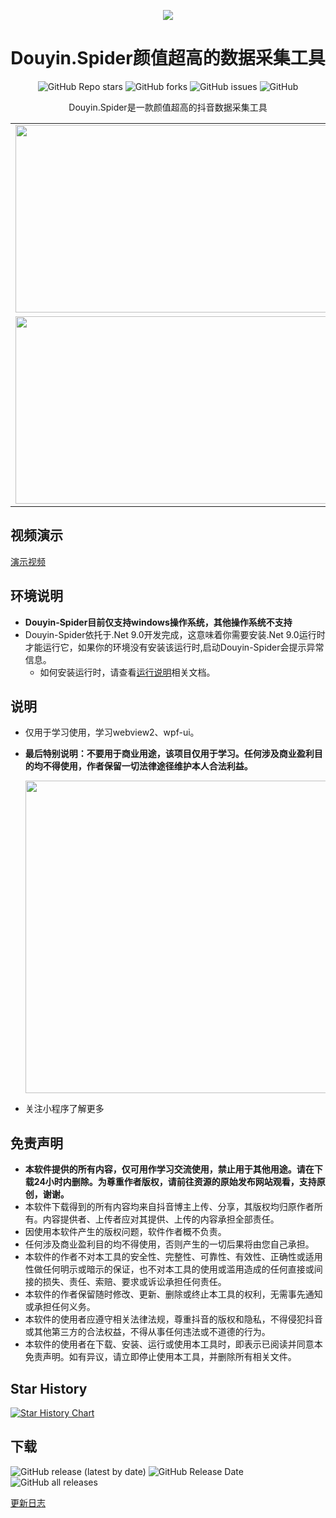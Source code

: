 <p align="center">
  <a href="https://github.com/xisuo67/Douyin-Spider">
      <img src="https://p3-pc-weboff.byteimg.com/tos-cn-i-9r5gewecjs/logo-horizontal-small.svg">
  </a>
</p>
<h1 align="center">Douyin.Spider颜值超高的数据采集工具</h1>
<div align="center">
    <p align="center">
    <a href="https://github.com/xisuo67/Douyin-Spider/stargazers" style="text-decoration:none" >
        <img alt="GitHub Repo stars" src="https://img.shields.io/github/stars/xisuo67/Douyin-Spider">
    </a>
    <a href="https://github.com/xisuo67/Douyin-Spider/network" style="text-decoration:none" >
        <img alt="GitHub forks" src="https://img.shields.io/github/forks/xisuo67/Douyin-Spider">
    </a>
    <a href="https://github.com/xisuo67/Douyin-Spider/issues" style="text-decoration:none">
        <img alt="GitHub issues" src="https://img.shields.io/github/issues/xisuo67/Douyin-Spider">
    </a>
    <a href="https://github.com/xisuo67/Douyin-Spider/blob/main/LICENSE" style="text-decoration:none" >
        <img alt="GitHub" src="https://img.shields.io/github/license/xisuo67/Douyin-Spider">
    </a>
</p>
Douyin.Spider是一款颜值超高的抖音数据采集工具
</div>

<table>
    <tr>
        <td><img height="300px" width="500px" src="https://github.com/xisuo67/Douyin-Spider/blob/main/screenshot/douyin.png"/></td>
        <td><img  height="300px" width="500px" src="https://github.com/xisuo67/Douyin-Spider/blob/main/screenshot/douyin1.png"/></td>
    </tr>
        <tr>
         <td><img  height="300px" width="500px" src="https://github.com/xisuo67/Douyin-Spider/blob/main/screenshot/douyin2.png"/></td>
        <td><img  height="300px" width="500px" src="https://github.com/xisuo67/Douyin-Spider/blob/main/screenshot/douyin3.png"/></td>
    </tr>
        </tr>
</table>

## 视频演示

[演示视频](https://www.bilibili.com/video/BV1u1E5z9EgW/?spm_id_from=333.1387.homepage.video_card.click&vd_source=e2562a684d381def8f9af230a7396690)

## 环境说明

- **Douyin-Spider目前仅支持windows操作系统，其他操作系统不支持**
- Douyin-Spider依托于.Net 9.0开发完成，这意味着你需要安装.Net 9.0运行时才能运行它，如果你的环境没有安装该运行时,启动Douyin-Spider会提示异常信息。
  - 如何安装运行时，请查看[运行说明](https://github.com/xisuo67/Douyin-Spider/wiki/Douyin%E2%80%90Spider)相关文档。

## 说明

- 仅用于学习使用，学习webview2、wpf-ui。

- **最后特别说明：不要用于商业用途，该项目仅用于学习。任何涉及商业盈利目的均不得使用，作者保留一切法律途径维护本人合法利益。**

  <img  height="500px" width="500px" src="http://yfloves.cn/source/miniporgram.jpg"/>

- 关注小程序了解更多

## 免责声明

- **本软件提供的所有内容，仅可用作学习交流使用，禁止用于其他用途。请在下载24小时内删除。为尊重作者版权，请前往资源的原始发布网站观看，支持原创，谢谢。**
- 本软件下载得到的所有内容均来自抖音博主上传、分享，其版权均归原作者所有。内容提供者、上传者应对其提供、上传的内容承担全部责任。
- 因使用本软件产生的版权问题，软件作者概不负责。
- 任何涉及商业盈利目的均不得使用，否则产生的一切后果将由您自己承担。
- 本软件的作者不对本工具的安全性、完整性、可靠性、有效性、正确性或适用性做任何明示或暗示的保证，也不对本工具的使用或滥用造成的任何直接或间接的损失、责任、索赔、要求或诉讼承担任何责任。
- 本软件的作者保留随时修改、更新、删除或终止本工具的权利，无需事先通知或承担任何义务。
- 本软件的使用者应遵守相关法律法规，尊重抖音的版权和隐私，不得侵犯抖音或其他第三方的合法权益，不得从事任何违法或不道德的行为。
- 本软件的使用者在下载、安装、运行或使用本工具时，即表示已阅读并同意本免责声明。如有异议，请立即停止使用本工具，并删除所有相关文件。

## Star History

[![Star History Chart](https://api.star-history.com/svg?repos=xisuo67/Douyin-Spider&type=Date)](https://star-history.com/#xisuo67/Douyin-Spider&Date)





## 下载

<p align="left">
    <a href="https://github.com/xisuo67/Douyin-Spider/releases/latest" style="text-decoration:none">
       <img alt="GitHub release (latest by date)" src="https://img.shields.io/github/v/release/xisuo67/Douyin-Spider">
    </a>
    <a href="https://github.com/xisuo67/Douyin-Spider/releases/latest" style="text-decoration:none">
       <img alt="GitHub Release Date" src="https://img.shields.io/github/release-date/xisuo67/Douyin-Spider">
    </a>
    <a href="https://github.com/xisuo67/Douyin-Spider/releases" style="text-decoration:none">
       <img alt="GitHub all releases" src="https://img.shields.io/github/downloads/xisuo67/Douyin-Spider/total">
    </a>
</p>

[更新日志](CHANGELOG.md)
